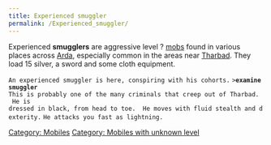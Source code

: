 ```yaml
---
title: Experienced smuggler
permalink: /Experienced_smuggler/
---
```


Experienced **smugglers** are aggressive level ? [mobs](mob "wikilink")
found in various places across [Arda](Arda "wikilink"), especially
common in the areas near [Tharbad](Tharbad "wikilink"). They load 15
silver, a sword and some cloth equipment.

`An experienced smuggler is here, conspiring with his cohorts.`
`>`**`examine smuggler`**
`This is probably one of the many criminals that creep out of Tharbad.  He is`
`dressed in black, from head to toe.  He moves with fluid stealth and dexterity.`
`He attacks you fast as lightning.`

[Category: Mobiles](Category:_Mobiles "wikilink") [Category: Mobiles
with unknown level](Category:_Mobiles_with_unknown_level "wikilink")